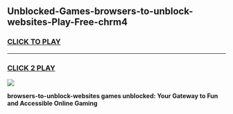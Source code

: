 
## Unblocked-Games-browsers-to-unblock-websites-Play-Free-chrm4
<h3>
<a href="https://premium76.site?title=browsers-to-unblock-websites&ref=12A">CLICK TO PLAY</a></h3>
<hr>

<h3>
<a href="https://premium76.site?title=browsers-to-unblock-websites&ref=12A">CLICK 2 PLAY</a>
  
</h3>

<a href="https://premium76.site?title=browsers-to-unblock-websites&ref=12A"><img src="https://clearcache.store/games.png"></a>


**browsers-to-unblock-websites games unblocked: Your Gateway to Fun and Accessible Online Gaming**
